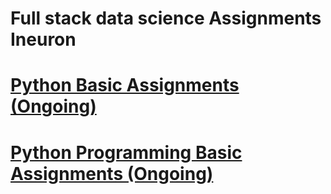 # Full stack data science Assignments Ineuron

# [Python Basic Assignments (Ongoing)](https://github.com/RushikeshPokale/Full-stack-data-science-Assignments/tree/main/python%20basic%20assignment)

# [Python Programming Basic Assignments (Ongoing)](https://github.com/RushikeshPokale/Full-stack-data-science-Assignments/tree/main/python%20programming%20basic%20assignment)
